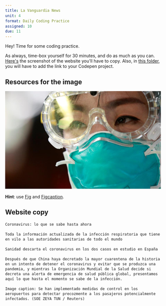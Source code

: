 ```yaml
---
title: La Vanguardia News
unit: 4
format: Daily Coding Practice
assigned: 10
due: 11
---
```

Hey! Time for some coding practice.

As always, time-box yourself for 30 minutes, and do as much as you can. [Here's](https://drive.google.com/drive/folders/1xZe2n7ej4-8ClNeqsEtw9YIXR7BZlzrg) the screenshot of the website you'll have to copy. Also, in [this folder](https://drive.google.com/drive/folders/1xZe2n7ej4-8ClNeqsEtw9YIXR7BZlzrg), you will have to add the link to your Codepen project.

## Resources for the image

![](/assets/images/2020-01-24T130204Z_181917991_RC2DME9M6URQ_RTRMADP_3_CHINA-HEALTH-THAILAND_20200124140527-kUtC-U473099366546IiH-992x558@LaVanguardia-Web.jpg)

**Hint**: use [Fig](https://developer.mozilla.org/en-US/docs/Web/HTML/Element/figure) and [Figcaption](https://developer.mozilla.org/en-US/docs/Web/HTML/Element/figure).

## Website copy

```
Coronavirus: lo que se sabe hasta ahora

Toda la información actualizada de la infección respiratoria que tiene en vilo a las autoridades sanitarias de todo el mundo

Sanidad descarta el coronavirus en los dos casos en estudio en España

Después de que China haya decretado la mayor cuarentena de la historia en un intento de detener el coronavirus y evitar que se produzca una pandemia, y mientras la Organización Mundial de la Salud decide si decreta una alerta de emergencia de salud pública global, presentamos aquí lo que hasta el momento se sabe de la infección.

Image caption: Se han implementado medidas de control en los aeropuertos para detectar precozmente a los pasajeros potencialmente infectados. (SOE ZEYA TUN / Reuters)
```
